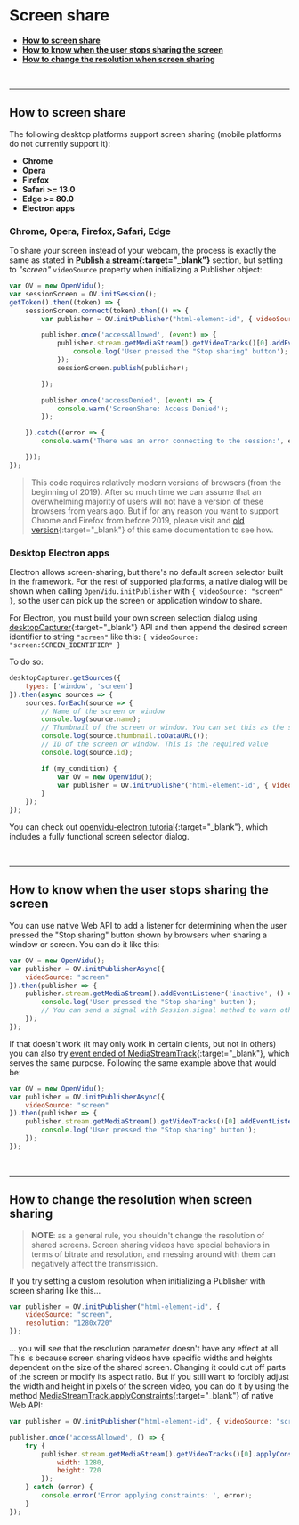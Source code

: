 # Screen share

- **[How to screen share](#how-to-screen-share)**
- **[How to know when the user stops sharing the screen](#how-to-know-when-the-user-stops-sharing-the-screen)**
- **[How to change the resolution when screen sharing](#how-to-change-the-resolution-when-screen-sharing)**

<br>

---

## How to screen share

The following desktop platforms support screen sharing (mobile platforms do not currently support it):

- **Chrome**
- **Opera**
- **Firefox**
- **Safari >= 13.0**
- **Edge >= 80.0**
- **Electron apps**

### Chrome, Opera, Firefox, Safari, Edge

To share your screen instead of your webcam, the process is exactly the same as stated in **[Publish a stream](cheatsheet/publish-unpublish){:target="_blank"}** section, but setting to _"screen"_ `videoSource` property when initializing a Publisher object:

```javascript
var OV = new OpenVidu();
var sessionScreen = OV.initSession();
getToken().then((token) => {
    sessionScreen.connect(token).then(() => {
        var publisher = OV.initPublisher("html-element-id", { videoSource: "screen" });

        publisher.once('accessAllowed', (event) => {
            publisher.stream.getMediaStream().getVideoTracks()[0].addEventListener('ended', () => {
                console.log('User pressed the "Stop sharing" button');
            });
            sessionScreen.publish(publisher);

        });

        publisher.once('accessDenied', (event) => {
            console.warn('ScreenShare: Access Denied');
        });

    }).catch((error => {
        console.warn('There was an error connecting to the session:', error.code, error.message);

    }));
});

```

> This code requires relatively modern versions of browsers (from the beginning of 2019). After so much time we can assume that an overwhelming majority of users will not have a version of these browsers from years ago. But if for any reason you want to support Chrome and Firefox from before 2019, please visit and [old version](https://docs.openvidu.io/en/2.16.0/advanced-features/screen-share/){:target="_blank"} of this same documentation to see how.

### Desktop Electron apps

Electron allows screen-sharing, but there's no default screen selector built in the framework. For the rest of supported platforms, a native dialog will be shown when calling `OpenVidu.initPublisher` with `{ videoSource: "screen" }`, so the user can pick up the screen or application window to share.

For Electron, you must build your own screen selection dialog using [desktopCapturer](https://electronjs.org/docs/api/desktop-capturer){:target="_blank"} API and then append the desired screen identifier to string `"screen"` like this: `{ videoSource: "screen:SCREEN_IDENTIFIER" }`

To do so:

```javascript
desktopCapturer.getSources({
    types: ['window', 'screen']
}).then(async sources => {
    sources.forEach(source => {
        // Name of the screen or window
        console.log(source.name);
        // Thumbnail of the screen or window. You can set this as the src attribute of an <img> element
        console.log(source.thumbnail.toDataURL());
        // ID of the screen or window. This is the required value
        console.log(source.id);

        if (my_condition) {
            var OV = new OpenVidu();
            var publisher = OV.initPublisher("html-element-id", { videoSource: "screen:" + source.id });
        }
    });
});
```

You can check out [openvidu-electron tutorial](tutorials/openvidu-electron/){:target="_blank"}, which includes a fully functional screen selector dialog.

<br>

---

## How to know when the user stops sharing the screen

You can use native Web API to add a listener for determining when the user pressed the "Stop sharing" button shown by browsers when sharing a window or screen. You can do it like this:

```javascript
var OV = new OpenVidu();
var publisher = OV.initPublisherAsync({
    videoSource: "screen"
}).then(publisher => {
    publisher.stream.getMediaStream().addEventListener('inactive', () => {
        console.log('User pressed the "Stop sharing" button');
        // You can send a signal with Session.signal method to warn other participants
    });
});
```

If that doesn't work (it may only work in certain clients, but not in others) you can also try [event ended of MediaStreamTrack](https://developer.mozilla.org/en-US/docs/Web/API/MediaStreamTrack/ended_event){:target="_blank"}, which serves the same purpose. Following the same example above that would be:

```javascript
var OV = new OpenVidu();
var publisher = OV.initPublisherAsync({
    videoSource: "screen"
}).then(publisher => {
    publisher.stream.getMediaStream().getVideoTracks()[0].addEventListener('ended', () => {
        console.log('User pressed the "Stop sharing" button');
    });
});
```

<br>

---

## How to change the resolution when screen sharing

> **NOTE**: as a general rule, you shouldn't change the resolution of shared screens. Screen sharing videos have special behaviors in terms of bitrate and resolution, and messing around with them can negatively affect the transmission.

If you try setting a custom resolution when initializing a Publisher with screen sharing like this...

```javascript
var publisher = OV.initPublisher("html-element-id", {
    videoSource: "screen",
    resolution: "1280x720"
});
```

... you will see that the resolution parameter doesn't have any effect at all. This is because screen sharing videos have specific widths and heights dependent on the size of the shared screen. Changing it could cut off parts of the screen or modify its aspect ratio. But if you still want to forcibly adjust the width and height in pixels of the screen video, you can do it by using the method [MediaStreamTrack.applyConstraints](https://developer.mozilla.org/en-US/docs/Web/API/MediaStreamTrack/applyConstraints){:target="_blank"} of native Web API:

```javascript
var publisher = OV.initPublisher("html-element-id", { videoSource: "screen" });

publisher.once('accessAllowed', () => {
    try {
        publisher.stream.getMediaStream().getVideoTracks()[0].applyConstraints({
            width: 1280,
            height: 720
        });
    } catch (error) {
        console.error('Error applying constraints: ', error);
    }
});

```

<br>